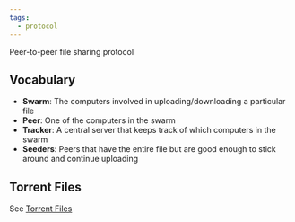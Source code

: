 ```yaml
---
tags:
  - protocol
---
```

Peer-to-peer file sharing protocol

## Vocabulary

- **Swarm**: The computers involved in uploading/downloading a particular file
- **Peer**: One of the computers in the swarm
- **Tracker**: A central server that keeps track of which computers in the swarm
- **Seeders**: Peers that have the entire file but are good enough to stick around and continue uploading

## Torrent Files

See [Torrent Files](BitTorrent/Torrent%20Files.md)
